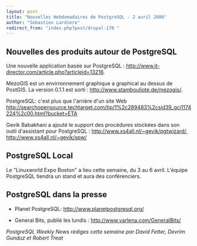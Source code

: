```yaml
---
layout: post
title: "Nouvelles Hebdomadaires de PostgreSQL - 2 avril 2006"
author: "Sebastien Lardiere"
redirect_from: "index.php?post/drupal-178 "
---
```




<h2>Nouvelles des produits autour de PostgreSQL</h2>

<p>

Une nouvelle application basée sur PostgreSQL : <a href="http://www.it-director.com/article.php?articleid=13216">http://www.it-director.com/article.php?articleid=13216</a>.

</p>

<p> MezoGIS est un envirronnement graphique a graphical au dessus de PostGIS. La version 0.1.1 est sorti : <a href="http://www.stambouliote.de/mezogis/">http://www.stambouliote.de/mezogis/</a>.

</p>

<p>

PostgreSQL: c'est plus que l'arrière d'un site Web <a href="http://searchopensource.techtarget.com/tip/1%2c289483%2csid39_gci1174224%2c00.html?bucket=ETA">http://searchopensource.techtarget.com/tip/1%2c289483%2csid39_gci1174224%2c00.html?bucket=ETA</a>

</p>

<p>Gevik Babakhani a ajouté le support des procédures stockées dans son outil d'assistant pour PostgreSQL : <a href="http://www.xs4all.nl/%7Egevik/pgtwizard/">http://www.xs4all.nl/~gevik/pgtwizard/</a>, <a href="http://www.xs4all.nl/%7Egevik/spw/">http://www.xs4all.nl/~gevik/spw/</a>

</p>

<h2>PostgreSQL Local</h2>

<p>

Le "Linuxworld Expo Boston" a lieu cette semaine, du 3 au 6 avril. L'équipe PostgreSQL tiendra un stand et aura des conférenciers.

</p>

<h2>PostgreSQL dans la presse</h2>

<ul>

<li>

Planet PostgreSQL: <a href="http://www.planetpostgresql.org/">http://www.planetpostgresql.org/</a>

</li>

<li>

General Bits, publié les lundis : <a href="http://www.varlena.com/GeneralBits/">http://www.varlena.com/GeneralBits/</a>

</li>

</ul>

<p><em>PostgreSQL Weekly News rédiges cette semaine par David Fetter, Devrim Gunduz et Robert Treat</em></p>